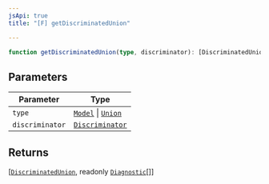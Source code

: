 ```yaml
---
jsApi: true
title: "[F] getDiscriminatedUnion"

---
```

```ts
function getDiscriminatedUnion(type, discriminator): [DiscriminatedUnion, readonly Diagnostic[]]
```

## Parameters

| Parameter | Type |
| ------ | ------ |
| `type` | [`Model`](../interfaces/Model.md) \| [`Union`](../interfaces/Union.md) |
| `discriminator` | [`Discriminator`](../interfaces/Discriminator.md) |

## Returns

[[`DiscriminatedUnion`](../interfaces/DiscriminatedUnion.md), readonly [`Diagnostic`](../interfaces/Diagnostic.md)[]]
